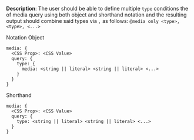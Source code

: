 __Description__: The user should be able to define multiple `type` conditions the of media query using both object and shorthand notation and the resulting output should combine said types via `,` as follows: `@media only <type>, <type>, <...>`

Notation
Object
```
media: {
  <CSS Prop>: <CSS Value>
  query: {
    type: {
      media: <string || literal> <string || literal> <...>
    }
  }
}
```
Shorthand
```
media: {
  <CSS Prop>: <CSS Value>
  query: {
    type: <string || literal> <string || literal> <...>
  }
}
```
